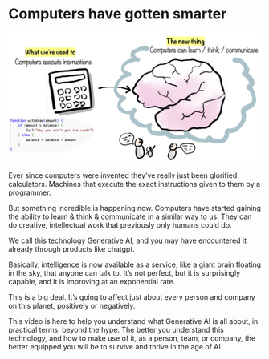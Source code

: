 # Computers have gotten smarter

![](010.png)

Ever since computers were invented they’ve really just been glorified calculators. Machines that execute the exact instructions given to them by a programmer.

But something incredible is happening now. Computers have started gaining the ability to learn & think & communicate in a similar way to us. They can do creative, intellectual work that previously only humans could do.

We call this technology Generative AI, and you may have encountered it already through products like chatgpt.

Basically, intelligence is now available as a service, like a giant brain floating in the sky, that anyone can talk to. It’s not perfect, but it is surprisingly capable, and it is improving at an exponential rate.

This is a big deal. It’s going to affect just about every person and company on this planet, positively or negatively.

This video is here to help you understand what Generative AI is all about, in practical terms, beyond the hype. The better you understand this technology, and how to make use of it, as a person, team, or company, the better equipped you will be to survive and thrive in the age of AI.
